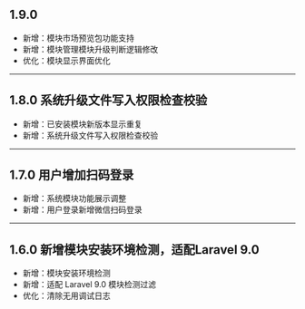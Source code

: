 ## 1.9.0

- 新增：模块市场预览包功能支持
- 新增：模块管理模块升级判断逻辑修改
- 优化：模块显示界面优化

---

## 1.8.0 系统升级文件写入权限检查校验

- 新增：已安装模块新版本显示重复
- 新增：系统升级文件写入权限检查校验

---

## 1.7.0 用户增加扫码登录

- 新增：系统模块功能展示调整
- 新增：用户登录新增微信扫码登录

---

## 1.6.0 新增模块安装环境检测，适配Laravel 9.0

- 新增：模块安装环境检测
- 新增：适配 Laravel 9.0 模块检测过滤
- 优化：清除无用调试日志
